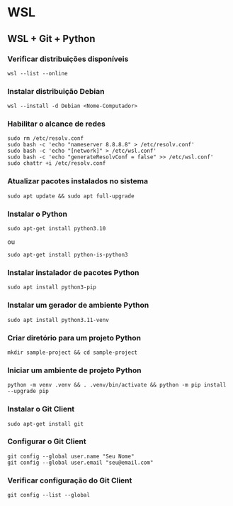 # WSL

## WSL + Git + Python

### Verificar distribuições disponíveis

```shell
wsl --list --online 
```

### Instalar distribuição Debian

```shell
wsl --install -d Debian <Nome-Computador>
```

### Habilitar o alcance de redes

```shell
sudo rm /etc/resolv.conf
sudo bash -c 'echo "nameserver 8.8.8.8" > /etc/resolv.conf'
sudo bash -c 'echo "[network]" > /etc/wsl.conf'
sudo bash -c 'echo "generateResolvConf = false" >> /etc/wsl.conf'
sudo chattr +i /etc/resolv.conf
```

### Atualizar pacotes instalados no sistema

```shell
sudo apt update && sudo apt full-upgrade
```

### Instalar o Python

```shell
sudo apt-get install python3.10
```

ou

```shell
sudo apt-get install python-is-python3
```

### Instalar instalador de pacotes Python

```shell
sudo apt install python3-pip
```

### Instalar um gerador de ambiente Python

```shell
sudo apt install python3.11-venv
```

### Criar diretório para um projeto Python

```shell
mkdir sample-project && cd sample-project
```

### Iniciar um ambiente de projeto Python

```shell
python -m venv .venv && . .venv/bin/activate && python -m pip install --upgrade pip
```

### Instalar o Git Client

```shell
sudo apt-get install git
```

### Configurar o Git Client

```shell
git config --global user.name "Seu Nome"
git config --global user.email "seu@email.com"
```

### Verificar configuração do Git Client

```shell
git config --list --global
```
